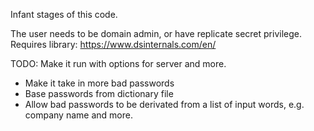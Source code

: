 Infant stages of this code. 

The user needs to be domain admin, or have replicate secret privilege. Requires library: https://www.dsinternals.com/en/

TODO: Make it run with options for server and more.
- Make it take in more bad passwords
- Base passwords from dictionary file
- Allow bad passwords to be derivated from a list of input words, e.g. company name and more. 
